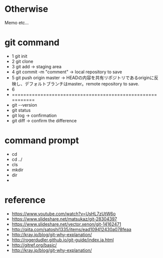 # Otherwise
Memo etc...


# git command

+ 1 git init
+ 2 git clone <url>
+ 3 git add <directory name> -> staging area
+ 4 git commit -m "comment" -> local repository to save
+ 5 git push origin master -> HEADの内容を共有リポジトリであるoriginに反映し、デフォルトブランチはmaster。remote repository to save.
+ 6 
+ ===========================================================
+ git --version
+ git status
+ git log -> confirmation
+ git diff -> confirm the difference

# command prompt
+ cd <directory name>
+ cd ../
+ cls
+ mkdir
+ dir
+ 

# reference
+ https://www.youtube.com/watch?v=UsHL7zUtW6o
+ https://www.slideshare.net/matsukaz/git-28304397
+ https://www.slideshare.net/vector.xenon/git-14162471
+ http://qiita.com/satoshi1335/items/ead109412430a078feaa
+ http://kray.jp/blog/git-why-explanation/
+ http://rogerdudler.github.io/git-guide/index.ja.html
+ http://gitref.org/basic/
+ http://kray.jp/blog/git-why-explanation/
